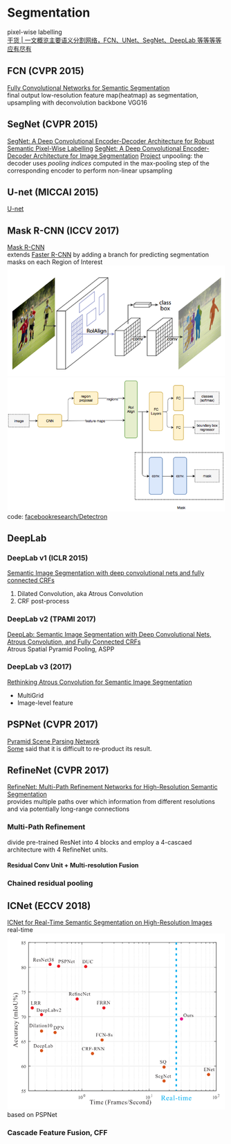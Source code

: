 # Segmentation
pixel-wise labelling  
[干货 | 一文概览主要语义分割网络，FCN、UNet、SegNet、DeepLab 等等等等应有尽有](https://blog.csdn.net/qq_20084101/article/details/80432960)
## FCN (CVPR 2015)
[Fully Convolutional Networks for Semantic Segmentation](https://arxiv.org/abs/1411.4038)  
final output low-resolution feature map(heatmap) as segmentation, upsampling with deconvolution
backbone  VGG16

## SegNet (CVPR 2015)
[SegNet: A Deep Convolutional Encoder-Decoder Architecture for Robust Semantic Pixel-Wise Labelling](https://arxiv.org/abs/1505.07293)
[SegNet: A Deep Convolutional Encoder-Decoder Architecture for Image Segmentation](https://arxiv.org/abs/1511.00561)
[Project](https://mi.eng.cam.ac.uk/projects/segnet/)
unpooling: the decoder uses *pooling indices* computed in the max-pooling step of the corresponding encoder to perform non-linear upsampling

## U-net (MICCAI 2015)
[U-net](/CNN/models.html#u-net-miccai-2015)

## Mask R-CNN (ICCV 2017)
[Mask R-CNN](https://arxiv.org/abs/1703.06870)  
extends [Faster R-CNN](/CNN/object_detection/object_detection.html#faster-r-cnn-2015) by adding a branch for predicting segmentation masks on each Region of Interest  
![](img/mask-rcnn.png)  
![](img/mask-rcnn-architecture.png)  
code: [facebookresearch/Detectron](https://github.com/facebookresearch/Detectron2)

## DeepLab
### DeepLab v1 (ICLR 2015)
[Semantic Image Segmentation with deep convolutional nets and fully connected CRFs](https://arxiv.org/abs/1412.7062)
1. Dilated Convolution, aka Atrous Convolution
2. CRF post-process
### DeepLab v2 (TPAMI 2017)
[DeepLab: Semantic Image Segmentation with Deep Convolutional Nets, Atrous Convolution, and Fully Connected CRFs](https://arxiv.org/abs/1606.00915)  
Atrous Spatial Pyramid Pooling, ASPP
### DeepLab v3 (2017)
[Rethinking Atrous Convolution for Semantic Image Segmentation](https://arxiv.org/abs/1706.05587)
* MultiGrid
* Image-level feature

## PSPNet (CVPR 2017)
[Pyramid Scene Parsing Network](https://arxiv.org/abs/1612.01105)  
[Some](https://www.zhihu.com/question/53356671) said that it is difficult to re-product its result.  

## RefineNet (CVPR 2017)
[RefineNet: Multi-Path Refinement Networks for High-Resolution Semantic Segmentation](https://arxiv.org/abs/1611.06612)  
provides multiple paths over which information from different resolutions and via potentially long-range connections
### Multi-Path Refinement
divide pre-trained ResNet into 4 blocks and employ a 4-cascaed architecture with 4 RefineNet units.  
#### Residual Conv Unit + Multi-resolution Fusion
### Chained residual pooling

## ICNet (ECCV 2018)
[ICNet for Real-Time Semantic Segmentation on High-Resolution Images](https://arxiv.org/abs/1704.08545)  
real-time  
![](img/segmentation-ICNet.png)
based on PSPNet
### Cascade Feature Fusion, CFF 
